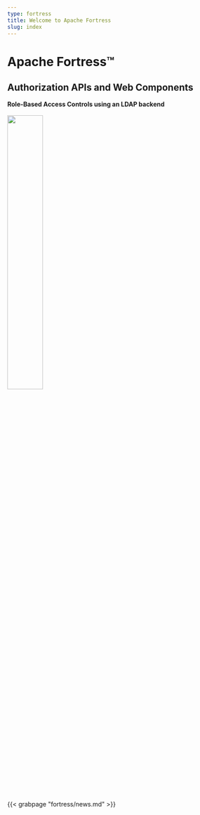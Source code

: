 ```yaml
---
type: fortress
title: Welcome to Apache Fortress
slug: index
---
```


<div class="hero clearfix">
  <div class="top">
    <h1>Apache Fortress&trade;</h1>
    <h2>Authorization APIs and Web Components</h2>
    <div class="description">
       <b>Role-Based Access Controls using an LDAP backend</b> 
<br><br>
    </div>
  </div>
    <!--div class="download-link">
      <a href="/fortress/downloads.html" class="download_badge"><b>Download Apache<br>Fortress {{< param version_fortress >}}</b></a>
    </div-->
  <div class="bottom">
    <img src="../images/fortress-system-architecture.png" style="width: 40%; height: 40%" border="0"/>
  </div>
</div>

<div class="news">
    {{< grabpage "fortress/news.md" >}}
</div>
